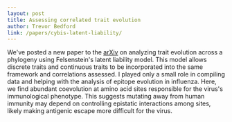 ```yaml
---
layout: post
title: Assessing correlated trait evolution
author: Trevor Bedford
link: /papers/cybis-latent-liability/
---
```


We've posted a new paper to the [arXiv](http://arxiv.org/abs/1406.3863) on analyzing trait evolution across a phylogeny using Felsenstein's latent liability model. This model allows discrete traits and continuous traits to be incorporated into the same framework and correlations assessed. I played only a small role in compiling data and helping with the analysis of epitope evolution in influenza. Here, we find abundant coevolution at amino acid sites responsible for the virus's immunological phenotype. This suggests mutating away from human immunity may depend on controlling epistatic interactions among sites, likely making antigenic escape more difficult for the virus.
